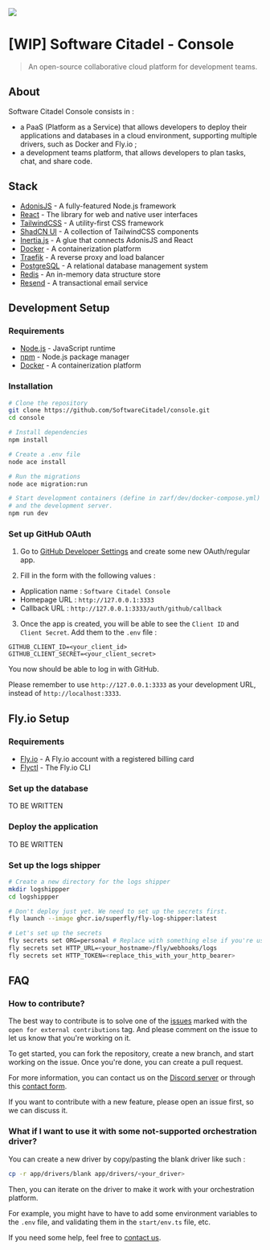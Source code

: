 [![](https://dcbadge.vercel.app/api/server/DPrfmDttMb)](https://discord.gg/DPrfmDttMb)

# [WIP] Software Citadel - Console

> An open-source collaborative cloud platform for development teams.

## About

Software Citadel Console consists in :

- a PaaS (Platform as a Service) that allows developers to deploy their applications and databases in a cloud environment, supporting multiple drivers, such as Docker and Fly.io ;
- a development teams platform, that allows developers to plan tasks, chat, and share code.

## Stack

- [AdonisJS](https://adonisjs.com/) - A fully-featured Node.js framework
- [React](https://react.dev/) - The library for web and native user interfaces
- [TailwindCSS](https://tailwindcss.com/) - A utility-first CSS framework
- [ShadCN UI](https://ui.shadcn.com/) - A collection of TailwindCSS components
- [Inertia.js](https://inertiajs.com/) - A glue that connects AdonisJS and React
- [Docker](https://www.docker.com/) - A containerization platform
- [Traefik](https://traefik.io/) - A reverse proxy and load balancer
- [PostgreSQL](https://www.postgresql.org/) - A relational database management system
- [Redis](https://redis.io/) - An in-memory data structure store
- [Resend](https://resend.com) - A transactional email service

## Development Setup

### Requirements

- [Node.js](https://nodejs.org/) - JavaScript runtime
- [npm](https://www.npmjs.com/) - Node.js package manager
- [Docker](https://www.docker.com/) - A containerization platform

### Installation

```bash
# Clone the repository
git clone https://github.com/SoftwareCitadel/console.git
cd console

# Install dependencies
npm install

# Create a .env file
node ace install

# Run the migrations
node ace migration:run

# Start development containers (define in zarf/dev/docker-compose.yml)
# and the development server.
npm run dev
```

### Set up GitHub OAuth

1. Go to [GitHub Developer Settings](https://github.com/settings/apps) and create some new OAuth/regular app.

2. Fill in the form with the following values :

- Application name : `Software Citadel Console`
- Homepage URL : `http://127.0.0.1:3333`
- Callback URL : `http://127.0.0.1:3333/auth/github/callback`

3. Once the app is created, you will be able to see the `Client ID` and `Client Secret`. Add them to the `.env` file :

```env
GITHUB_CLIENT_ID=<your_client_id>
GITHUB_CLIENT_SECRET=<your_client_secret>
```

You now should be able to log in with GitHub.

Please remember to use `http://127.0.0.1:3333` as your development URL, instead of `http://localhost:3333`.

## Fly.io Setup

### Requirements

- [Fly.io](https://fly.io/) - A Fly.io account with a registered billing card
- [Flyctl](https://fly.io/docs/getting-started/installing-flyctl/) - The Fly.io CLI

### Set up the database

TO BE WRITTEN

### Deploy the application

TO BE WRITTEN

### Set up the logs shipper

```bash
# Create a new directory for the logs shipper
mkdir logshippper
cd logshippper

# Don't deploy just yet. We need to set up the secrets first.
fly launch --image ghcr.io/superfly/fly-log-shipper:latest

# Let's set up the secrets
fly secrets set ORG=personal # Replace with something else if you're using some organization
fly secrets set HTTP_URL=<your_hostname>/fly/webhooks/logs
fly secrets set HTTP_TOKEN=<replace_this_with_your_http_bearer>
```

## FAQ

### How to contribute?

The best way to contribute is to solve one of the [issues](https://github.com/softwarecitadel/console/issues) marked with the `open for external contributions` tag. And please comment on the issue to let us know that you're working on it.

To get started, you can fork the repository, create a new branch, and start working on the issue. Once you're done, you can create a pull request.

For more information, you can contact us on the [Discord server](https://discord.gg/DPrfmDttMb) or through this [contact form](https://softwarecitadel.com/contact).

If you want to contribute with a new feature, please open an issue first, so we can discuss it.

### What if I want to use it with some not-supported orchestration driver?

You can create a new driver by copy/pasting the blank driver like such :

```bash
cp -r app/drivers/blank app/drivers/<your_driver>
```

Then, you can iterate on the driver to make it work with your orchestration platform.

For example, you might have to have to add some environment variables to the `.env` file, and validating them in the `start/env.ts` file, etc.

If you need some help, feel free to [contact us](https://softwarecitadel.com/contact).

